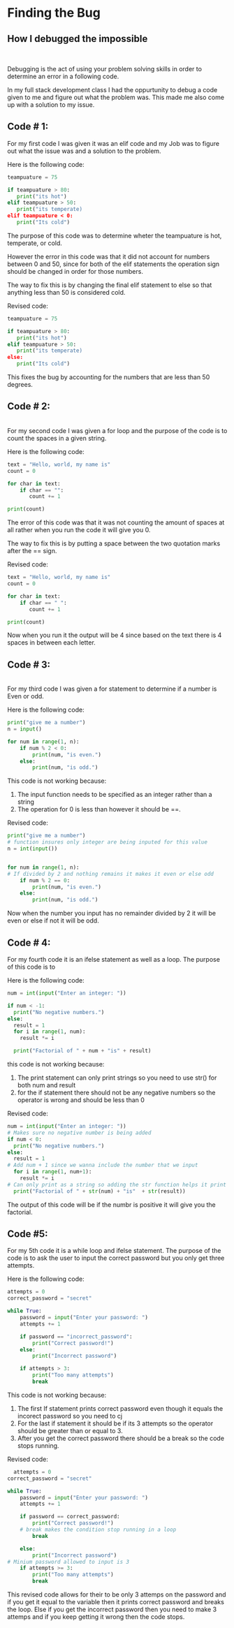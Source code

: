 # Finding the Bug 
## How I debugged the impossible 

<br> 

Debugging is the act of using your problem solving skills in order to determine an error in a following code. 


In my full stack development class I had the oppurtunity to debug a code given to me and figure out what the problem was. This made me also come up with a solution to my issue.




## Code # 1: 

For my first code I was given it was an elif code and my Job was to figure out what the issue was and a solution to the problem.

Here is the following code:
```python
teampuature = 75

if teampuature > 80:
   print("its hot")
elif teampuature > 50:
   print("its temperate)
elif teampuature < 0:
   print("Its cold") 
```
The purpose of this code was to determine wheter the teampuature is hot, temperate, or cold. 

However the error in this code was that it did not account for numbers between 0 and 50, since for both of the elif statements the operation sign should be changed in order for those numbers. 

The way to fix this is by changing the final elif statement to else so that anything less than 50 is considered cold. 

Revised code: 

```python
teampuature = 75

if teampuature > 80:
   print("its hot")
elif teampuature > 50:
   print("its temperate)
else:
   print("Its cold") 
```

This fixes the bug by accounting for the numbers that are less than 50 degrees. 


## Code # 2: 
<br> 
For my second code I was given a for loop and the purpose of the code is to count the spaces in a given string. 

Here is the following code: 
```python
text = "Hello, world, my name is"
count = 0

for char in text:
    if char == "":
       count += 1

print(count) 
```
The error of this code was that it was not counting the amount of spaces at all rather when you run the code it will give you 0. 

The way to fix this is by putting a space between the two quotation marks after the == sign. 

Revised code: 

```python
text = "Hello, world, my name is"
count = 0

for char in text:
    if char == " ":
       count += 1

print(count) 
```

Now when you run it the output will be 4 since based on the text there is 4 spaces in between each letter. 


## Code # 3: 
<br> 
For my third code I was given a for statement to determine if a number is Even or odd. 

Here is the following code:

```python
print("give me a number")
n = input()

for num in range(1, n):
    if num % 2 < 0:
        print(num, "is even.")
    else:
        print(num, "is odd.")  
```
This code is not working because: 
1. The input function needs to be specified as an integer rather than a string
2. The operation for 0 is less than however it should be ==.

Revised code: 

```python
print("give me a number")
# function insures only integer are being inputed for this value
n = int(input())  


for num in range(1, n):  
# If divided by 2 and nothing remains it makes it even or else odd
    if num % 2 == 0: 
        print(num, "is even.")
    else:        
        print(num, "is odd.")  
```
Now when the number you input has no remainder divided by 2 it will be even or else if not it will be odd. 

## Code # 4: 

For my fourth code it is an ifelse statement as well as a loop. The purpose of this code is to 

Here is the following code: 
```python
num = int(input("Enter an integer: "))

if num < -1:
  print("No negative numbers.")
else:
  result = 1
  for i in range(1, num):
    result *= i   

  print("Factorial of " + num + "is" + result) 

```
this code is not working because: 
1. The print statement can only print strings so you need to use str() for both num and result
2. for the if statement there should not be any negative numbers so the operator is wrong and should be less than 0  

Revised code: 

```python
num = int(input("Enter an integer: "))
# Makes sure no negative number is being added 
if num < 0:
  print("No negative numbers.")
else:
  result = 1
# Add num + 1 since we wanna include the number that we input
  for i in range(1, num+1):
    result *= i   
# Can only print as a string so adding the str function helps it print
  print("Factorial of " + str(num) + "is"  + str(result)) 

```
The output of this code will be if the numbr is positive it will give you the factorial. 

## Code #5: 

For my 5th code it is a while loop and ifelse statement. The purpose of the code is to ask the user to input the correct password but you only get three attempts. 

Here is the following code: 
```python
attempts = 0
correct_password = "secret"

while True:
    password = input("Enter your password: ")
    attempts += 1

    if password == "incorrect_password":
        print("Correct password!")
    else:
        print("Incorrect password")

    if attempts > 3:
        print("Too many attempts")
        break 

```

This code is not working because: 
1. The first If statement prints correct password even though it equals the incorect password so you need to cj
2. For the last if statement it should be if its 3 attempts so the operator should be greater than or equal to 3.
3. After you get the correct password there should be a break so the code stops running. 

Revised code: 

```python
  attempts = 0
correct_password = "secret"

while True:
    password = input("Enter your password: ")
    attempts += 1

    if password == correct_password:
        print("Correct password!")
    # break makes the condition stop running in a loop
        break 

    else:
        print("Incorrect password")
# Minium password allowed to input is 3
    if attempts >= 3:  
        print("Too many attempts")
        break

```
This revised code allows for their to be only 3 attemps on the password and if you get it equal to the variable then it prints correct password and breaks the loop. Else if you get the incorrect password then you need to make 3 attemps and if you keep getting it wrong then the code stops.  









